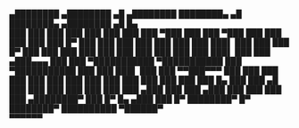 
   ▄████████    ▄████████      ▄█    ▄████████ ████████▄   ▄█  ████████▄     ▄████████  ▄█    █▄  
  ███    ███   ███    ███     ███   ███    ███ ███   ▀███ ███  ███   ▀███   ███    ███ ███    ███ 
  ███    █▀    ███    ███     ███   ███    ███ ███    ███ ███▌ ███    ███   ███    █▀  ███    ███ 
  ███          ███    ███     ███   ███    ███ ███    ███ ███▌ ███    ███  ▄███▄▄▄     ███    ███ 
▀███████████ ▀███████████     ███ ▀███████████ ███    ███ ███▌ ███    ███ ▀▀███▀▀▀     ███    ███ 
         ███   ███    ███     ███   ███    ███ ███    ███ ███  ███    ███   ███    █▄  ███    ███ 
   ▄█    ███   ███    ███     ███   ███    ███ ███   ▄███ ███  ███   ▄███   ███    ███ ███    ███ 
 ▄████████▀    ███    █▀  █▄ ▄███   ███    █▀  ████████▀  █▀   ████████▀    ██████████  ▀██████▀  
                          ▀▀▀▀▀▀                                                                  
